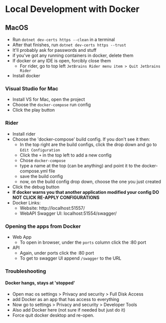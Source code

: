 ﻿# Local Development with Docker

## MacOS
* Run `dotnet dev-certs https --clean` in a terminal
* After that finishes, run `dotnet dev-certs https --trust`
* It'll probably ask for passwords and stuff
* if you've got any running containers in docker, delete them
* If docker or any IDE is open, forcibly close them
  * For rider, go to top left `JetBrains Rider menu item > Quit Jetbrains Rider`
* Install docker

### Visual Studio for Mac

* Install VS for Mac, open the project
* Choose the `docker-compose` run config
* Click the play button

### Rider

* Install rider
* Choose the 'docker-compose' build config.  If you don't see it then:
  * In the top right are the build configs, click the drop down and go to `Edit Configuration`
  * Click the `+` in the top left to add a new config
  * Chose `docker-compose`
  * type a name at the top (can be anything) and point it to the docker-compose.yml file
  * save the build config
  * now, on the build config drop down, choose the one you just created
* Click the debug button 
* **If docker warns you that another application modified your config DO NOT CLICK RE-APPLY CONFIGURATIONS**
* Docker Links:
  * Website: http://localhost:51557/
  * WebAPI Swagger UI: localhost:51554/swagger/


### Opening the apps from Docker
* Web App
  * To open in browser, under the `ports` column click the :80 port
* API
  * Again, under ports click the :80 port
  * To get to swagger UI append `/swagger` to the URL

### Troubleshooting

#### Docker hangs, stays at 'stopped'

* Open mac os settings > Privacy and security > Full Disk Access
* add Docker as an app that has access to everything
* Now go to settings > Privacy and security > Developer Tools
* Also add Docker here (not sure if needed but just do it)
* Force quit docker desktop and re-open.